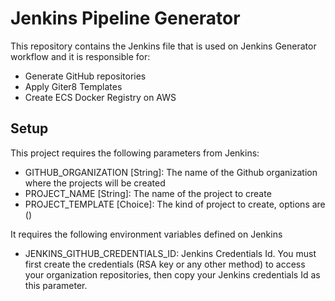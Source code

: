# Jenkins Pipeline Generator

This repository contains the Jenkins file that is used on Jenkins Generator workflow and it is responsible for:
 * Generate GitHub repositories
 * Apply Giter8 Templates
 * Create ECS Docker Registry on AWS

## Setup

This project requires the following parameters from Jenkins:

- GITHUB_ORGANIZATION [String]: The name of the Github organization where the projects will be created
- PROJECT_NAME [String]: The name of the project to create
- PROJECT_TEMPLATE [Choice]: The kind of project to create, options are ()

It requires the following environment variables defined on Jenkins

- JENKINS_GITHUB_CREDENTIALS_ID: Jenkins Credentials Id. You must first create the
credentials (RSA key or any other method) to access your organization repositories,
then copy your Jenkins credentials Id as this parameter.
